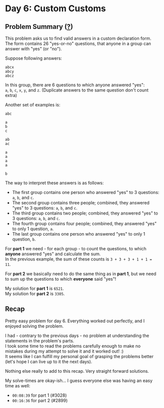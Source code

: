# Day 6: Custom Customs
## Problem Summary ([?](https://adventofcode.com/2020/day/6))

This problem asks us to find valid answers in a custom declaration form.  
The form contains 26 "yes-or-no" questions, that anyone in a group can answer with "yes" (or "no").

Suppose following answers:
```
abcx
abcy
abcz
```

In this group, there are 6 questions to which anyone answered "yes":  
`a`, `b`, `c`, `x`, `y`, and `z`. (Duplicate answers to the same question don't count extra)

Another set of examples is:
```
abc

a
b
c

ab
ac

a
a
a
a

b
```

The way to interpret these answers is as follows:
- The first group contains one person who answered "yes" to 3 questions: `a`, `b`, and `c`.
- The second group contains three people; combined, they answered "yes" to 3 questions: `a`, `b`, and `c`.
- The third group contains two people; combined, they answered "yes" to 3 questions: `a`, `b`, and `c`.
- The fourth group contains four people; combined, they answered "yes" to only 1 question, `a`.
- The last group contains one person who answered "yes" to only 1 question, `b`.

For **part 1** we need - for each group - to count the questions, to which **anyone** answered "yes" and calculate the sum.  
In the previous example, the sum of these counts is `3 + 3 + 3 + 1 + 1 = 11`.

For **part 2** we basically need to do the same thing as in **part 1**, but we need to sum up the questions to which **everyone** said "yes"!

My solution for **part 1** is `6521`.  
My solution for **part 2** is `3305`.

## Recap
Pretty easy problem for day 6. Everything worked out perfectly, and I enjoyed solving the problem.

I had - contrary to the previous days - no problem at understanding the statements in the problem's parts.  
I took some time to read the problems carefully enough to make no mistakes during my attempt to solve it and it worked out! :)  
It seems like I can fulfill my personal goal of grasping the problems better (let's hope I can live up to it the next days).

Nothing else really to add to this recap. Very straight forward solutions.

My solve-times are okay-ish... I guess everyone else was having an easy time as well:
- `00:08:39` for part 1 (#3028)
- `00:16:36` for part 2 (#2899)
